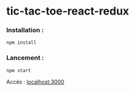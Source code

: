 # tic-tac-toe-react-redux

### Installation :

```
npm install
```

### Lancement :

```
npm start
```

Accès : [localhost:3000](localhost:3000)